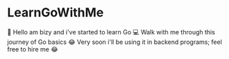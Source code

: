 # LearnGoWithMe

👋 Hello am bizy and i've started to learn Go
💻 Walk with me through this journey of Go basics 
😂 Very soon i'll be using it in backend programs; feel free to hire me 😂
